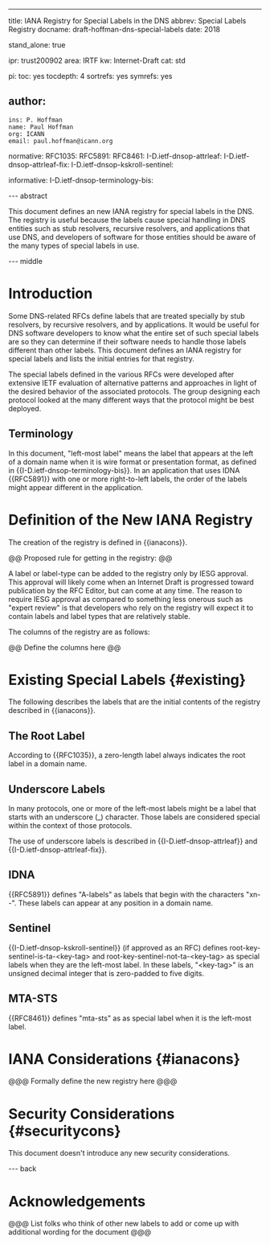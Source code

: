 ---
title: IANA Registry for Special Labels in the DNS
abbrev: Special Labels Registry
docname: draft-hoffman-dns-special-labels
date: 2018

stand_alone: true

ipr: trust200902
area: IRTF
kw: Internet-Draft
cat: std

pi:
  toc: yes
  tocdepth: 4
  sortrefs: yes
  symrefs: yes

author:
  -
    ins: P. Hoffman
    name: Paul Hoffman
    org: ICANN
    email: paul.hoffman@icann.org

normative:
  RFC1035:
  RFC5891:
  RFC8461:
  I-D.ietf-dnsop-attrleaf:
  I-D.ietf-dnsop-attrleaf-fix:
  I-D.ietf-dnsop-kskroll-sentinel:

informative:
  I-D.ietf-dnsop-terminology-bis:

--- abstract

This document defines an new IANA registry for special labels in the DNS.
The registry is useful because the labels cause special handling in DNS
entities such as stub resolvers, recursive resolvers, and applications
that use DNS, and developers of software for those entities should be aware of the
many types of special labels in use.

--- middle

Introduction
=====

Some DNS-related RFCs define labels that are treated specially by stub resolvers,
by recursive resolvers, and by applications.
It would be useful for DNS software developers to know what the entire set of
such special labels are so they can determine if their software needs to
handle those labels different than other labels.
This document defines an IANA registry for special labels and lists the
initial entries for that registry.

The special labels defined in the various RFCs were developed
after extensive IETF evaluation of alternative patterns and approaches in
light of the desired behavior of the associated protocols.
The group designing each protocol looked at the many different ways that
the protocol might be best deployed.

## Terminology

In this document, "left-most label" means the label that appears at the left
of a domain name when it is wire format or presentation format, as defined
in {{I-D.ietf-dnsop-terminology-bis}}.
In an application that uses IDNA {{RFC5891}} with one or more right-to-left
labels, the order of the labels might appear different in the application.


Definition of the New IANA Registry
=====

The creation of the registry is defined in {{ianacons}}.

@@ Proposed rule for getting in the registry: @@

A label or label-type can be added to the registry only by IESG approval.
This approval will likely come when an Internet Draft is progressed toward
publication by the RFC Editor, but can come at any time.
The reason to require IESG approval as compared to something less onerous
such as "expert review" is that developers who rely on the registry will
expect it to contain labels and label types that are relatively stable.

The columns of the registry are as follows:

@@ Define the columns here @@


Existing Special Labels {#existing}
=====

The following describes the labels that are the initial contents of the registry
described in {{ianacons}}. 

## The Root Label

According to {{RFC1035}}, a zero-length label always indicates the root label in
a domain name.

## Underscore Labels

In many protocols, one or more of the left-most labels might be a label that starts
with an underscore (_) character. Those labels are considered special within
the context of those protocols.

The use of underscore labels is described in {{I-D.ietf-dnsop-attrleaf}} and
{{I-D.ietf-dnsop-attrleaf-fix}}.

## IDNA

{{RFC5891}} defines "A-labels" as labels that begin with the characters "xn--".
These labels can appear at any position in a domain name.

## Sentinel

{{I-D.ietf-dnsop-kskroll-sentinel}} (if approved as an RFC) defines
root-key-sentinel-is-ta-\<key-tag\> and root-key-sentinel-not-ta-\<key-tag\>
as special labels when they are the left-most label. In these labels,
"\<key-tag\>" is an unsigned decimal integer that is zero-padded to five
digits.

## MTA-STS

{{RFC8461}} defines "mta-sts" as as special label when it is the left-most label.


IANA Considerations {#ianacons}
=====

@@@ Formally define the new registry here @@@


Security Considerations {#securitycons}
=====

This document doesn't introduce any new security considerations.

--- back

Acknowledgements
=====

@@@ List folks who think of other new labels to add or come up with additional
wording for the document @@@
